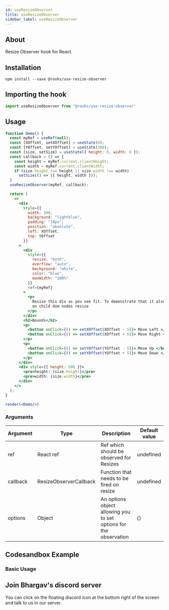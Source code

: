 ```yaml
---
id: useResizeObserver
title: useResizeObserver
sidebar_label: useResizeObserver
---
```


## About 
Resize Observer hook for React.
<br/>

## Installation

```
npm install --save @rooks/use-resize-observer
```

## Importing the hook

```javascript
import useResizeObserver from "@rooks/use-resize-observer"
```


## Usage

```jsx
function Demo() {
  const myRef = useRef(null);
  const [XOffset, setXOffset] = useState(0);
  const [YOffset, setYOffset] = useState(300);
  const [size, setSize] = useState({ height: 0, width: 0 });
  const callback = () => {
    const height = myRef.current.clientHeight;
    const width = myRef.current.clientWidth;
    if (size.height !== height || size.width !== width)
      setSize(() => ({ height, width })); 
  }
  useResizeObserver(myRef, callback);

  return (
    <>
      <div
        style={{
          width: 300,
          background: "lightblue",
          padding: "10px",
          position: "absolute",
          left: XOffset,
          top: YOffset
        }}
      >
        <div
          style={{
            resize: "both",
            overflow: "auto",
            background: "white",
            color: "blue",
            maxWidth: "100%"
          }}
          ref={myRef}
        >
          <p>
            Resize this div as you see fit. To demonstrate that it also updates
            on child dom nodes resize
          </p>
        </div>
        <h2>Bounds</h2>
        <p>
          <button onClick={() => setXOffset(XOffset - 5)}> Move Left </button>
          <button onClick={() => setXOffset(XOffset + 5)}> Move Right </button>
        </p>
        <p>
          <button onClick={() => setYOffset(YOffset - 5)}> Move Up </button>
          <button onClick={() => setYOffset(YOffset + 5)}> Move Down </button>
        </p>
      </div>
      <div style={{ height: 500 }}>
        <pre>height: {size.height}</pre>
        <pre>width: {size.width}</pre>
      </div>
    </>
  );
}

render(<Demo/>)
```

### Arguments

| Argument   | Type                    | Description                                                        | Default value                  |
| ---------- | ----------------------- | ------------------------------------------------------------------ | ------------------------------ |
| ref        | React ref               | Ref which should be observed for Resizes                           | undefined                      |
| callback   | ResizeObserverCallback  | Function that needs to be fired on resize                          | undefined                      |
| options    | Object                  | An options object allowing you to set options for the observation  | {}                             |

## Codesandbox Example

### Basic Usage

## Join Bhargav's discord server

You can click on the floating discord icon at the bottom right of the screen and talk to us in our server.
